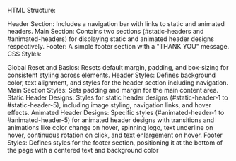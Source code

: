 HTML Structure:

Header Section: Includes a navigation bar with links to static and animated headers.
Main Section: Contains two sections (#static-headers and #animated-headers) for displaying static and animated header designs respectively.
Footer: A simple footer section with a "THANK YOU" message.
CSS Styles:

Global Reset and Basics: Resets default margin, padding, and box-sizing for consistent styling across elements.
Header Styles: Defines background color, text alignment, and styles for the header section including navigation.
Main Section Styles: Sets padding and margin for the main content area.
Static Header Designs: Styles for static header designs (#static-header-1 to #static-header-5), including image styling, navigation links, and hover effects.
Animated Header Designs: Specific styles (#animated-header-1 to #animated-header-5) for animated header designs with transitions and animations like color change on hover, spinning logo, text underline on hover, continuous rotation on click, and text enlargement on hover.
Footer Styles: Defines styles for the footer section, positioning it at the bottom of the page with a centered text and background color